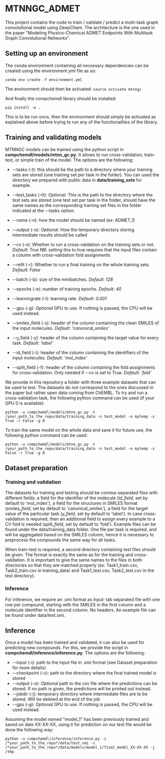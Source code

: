 # MTNNGC_ADMET

This project contains the code to train / validate / predict a multi-task graph convolutional model using DeepChem. The architecture is the one used in the paper "Modeling Physico-Chemical ADMET Endpoints With Multitask Graph Convolutional Networks".


## Setting up an environment

The conda environment containing all necessary dependencies can be created using the environment.yml file as so:

```conda env create -f environment.yml```

The environment should then be activated: ```source activate mtnngc```

And finally the compchemdl library should be installed:

```pip install -e .```

This is to be run once, then the environment should simply be activated as explained above before trying to run any of the functionalities of the library.

## Training and validating models

MTNNGC models can be trained using the python script in **compchemdl/models/mtnn_gc.py**. It allows to run cross-validation, train-test, or simple train of the model. The options are the following:


- --tasks (-t): this should be the path to a directory where your training sets are stored (one training set per task in the folder). You can used the directory we prepared with public data in **data/training_sets** for example.

- --test_tasks (-tt): *Optional*. This is the path to the directory where the test sets are stored (one test set per task in the folder, should have the same names as the corresponding training set files in the folder indicated at the --tasks option.

- --name (-n): how the model should be named (ex: ADMET_1)

- --output (-o): *Optional*. How the temporary directory storing intermediate results should be called

- --cv (-x): Whether to run a cross-validation on the training sets or not. *Default: True* NB: setting this to true requires that the input files contain a column with cross-validation fold assignments

- --refit (-r): Whether to run a final training on the whole training sets. *Default: False*

- --batch (-b): size of the minibatches. *Default: 128*

- --epochs (-e): number of training epochs. *Default: 40*

- --learningrate (-l): learning rate. *Default: 0.001*

- --gpu (-g): *Optional* GPU to use. If nothing is passed, the CPU will be used instead.

- --smiles_field (-s): header of the column containing the clean SMILES of the input molecules. *Default: 'canonical_smiles'*

- --y_field (-y): header of the column containing the target value for every task. *Default: 'label'*

- --id_field (-i): header of the column containing the identifiers of the input molecules. *Default: 'mol_index'*

- --split_field (-f): header of the column containing the fold assignments for cross-validation. Only needed if --cv is set to True. *Default: 'fold'*

We provide in this repository a folder with three example datasets that can be used to test. The datasets do not correspond to the ones discussed in the paper but rather open data coming from ChEMBL. 
To try and run a cross-validation task, the following python command can be used (if your GPU 0 is available):

```python -u compchemdl/models/mtnn_gc.py -t /your_path_to_the_repo/data/training_data -n test_model -o mytemp -x True -r False -g 0```

To train the same model on the whole data and save it for future use, the following python command can be used:

```python -u compchemdl/models/mtnn_gc.py -t /your_path_to_the_repo/data/training_data -n test_model -o mytemp -x False -r True -g 0```


## Dataset preparation

### Training and validation 
The datasets for training and testing should be comma-separated files with different fields: a field for the identifier of the molecule (*id_field*, set by default to 'mol_index'), a field for the structures in SMILES format (*smiles_field*, set by default to 'canonical_smiles'), a field for the target value of the particular task (*y_field*, set by default to 'label'). In case cross-validation is required, then an additional field to assign every example to a CV fold is needed (*split_field*, set by default to 'fold'). Example files can be found under the data/training_data folder.
One file per task is required, and will be aggregated based on the SMILES column, hence it is necessary to preprocess the compounds the same way for all tasks. 

When train-test is required, a second directory containing test files should be given. The format is exactly the same as for the training and cross-validation. It is important to give the same names to the files in both directories so that they are matched properly (ex: Task1_train.csv, Task2_train.csv in training_data/ and Task1_test.csv, Task2_test.csv in the test directory). 

### Inference

For inference, we require an .smi format as input: tab separated file with one row per compound, starting with the SMILES in the first column and a molecule identifier in the second column. No headers.
An example file can be found under data/test.smi.


## Inference

Once a model has been trained and validated, it can also be used for predicting new compounds. For this, we provide the script in **compchemdl/inference/inference.py**. The options are the following:

- --input (-i): path to the input file in .smi format (see Dataset preparation for more details)
- --checkpoint (-c): path to the directory where the final trained model is stored
- --output (-o): *Optional* path to the csv file where the predictions can be stored. If no path is given, the predictions will be printed out instead.
- --jobdir (-j): temporary directory where intermediate files are to be stored. Will be deleted at the end of the job
- --gpu (-g): *Optional* GPU to use. If nothing is passed, the CPU will be used instead.

Assuming the model named "model_1" has been previously trained and saved on date XX-XX-XX, using it for prediction on our test file would be done the following way:

```python -u compchemdl/inference/inference.py -i /*your_path_to_the_repo*/data/test.smi -c /*your_path_to_the_repo*/data/models/model_1/final_model_XX-XX-XX -j /tmp```
